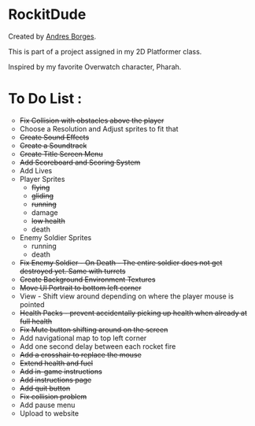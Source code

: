 # RockitDude

<p>Created by <a href="https://github.com/illsaveus">Andres Borges</a>.</p>

<p>This is part of a project assigned in my 2D Platformer class.</p>

<p>Inspired by my favorite Overwatch character, Pharah.</p>


<h1>To Do List : </h1>

<ul style="list-style-type:circle">
    <li><del>Fix Collision with obstacles above the player</del></li>
    <li>Choose a Resolution and Adjust sprites to fit that</li>
    <li><del>Create Sound Effects</del></li>
    <li><del>Create a Soundtrack</del></li>
    <li><del>Create Title Screen Menu</del></li>
    <li><del>Add Scoreboard and Scoring System</del></li>
    <li>Add Lives</li>
    <li>Player Sprites
        <ul style="list-style-type:circle">
            <li><del>flying</del></li>
            <li><del>gliding</del></li>
            <li><del>running</del></li>
            <li>damage</li>
            <li><del>low health</del></li>
            <li>death</li>
        </ul>
    </li>
    <li>Enemy Soldier Sprites
        <ul style="list-style-type:circle">
            <li>running</li>
            <li>death</li>
        </ul>
    </li>
    <li><del>Fix Enemy Soldier - On Death - The entire soldier does not get destroyed yet. Same with turrets</del></li>
    <li><del>Create Background Environment Textures</del></li>
    <li><del>Move UI Portrait to bottom left corner</del></li>
    <li>View - Shift view around depending on where the player mouse is pointed</li>
    <li><del>Health Packs - prevent accidentally picking up health when already at full health</del></li>
    <li><del>Fix Mute button shifting around on the screen</del></li>
    <li>Add navigational map to top left corner</li>
    <li>Add one second delay between each rocket fire</li>
    <li><del>Add a crosshair to replace the mouse</del></li>
    <li><del>Extend health and fuel</del></li>
    <li><del>Add in-game instructions</del></li>
    <li><del>Add instructions page</del></li>
    <li><del>Add quit button</del></li>
    <li><del>Fix collision problem</del></li>
    <li>Add pause menu</li>
    <li>Upload to website</li>
</ul>
